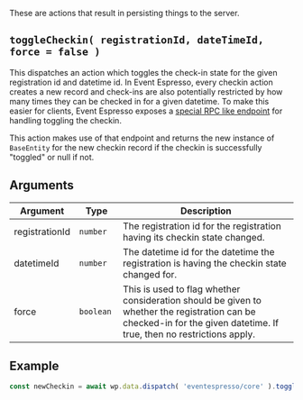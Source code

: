 These are actions that result in persisting things to the server.

## `toggleCheckin( registrationId, dateTimeId, force = false )`

This dispatches an action which toggles the check-in state for the given registration id and datetime id.  In Event Espresso, every checkin action creates a new record and check-ins are also potentially restricted by how many times they can be checked in for a given datetime.  To make this easier for clients, Event Espresso exposes a [special RPC like endpoint](https://github.com/eventespresso/event-espresso-core/blob/master/docs/C--REST-API/ee4-rest-api-rpc-checkin.md) for handling toggling the checkin.

This action makes use of that endpoint and returns the new instance of `BaseEntity` for the new checkin record if the checkin is successfully "toggled" or null if not.

## Arguments

| Argument       | Type                  | Description                                                                                                                                                            |
| -------------- | --------------------- | ---------------------------------------------------------------------------------------------------------------------------------------------------------------------- |
| registrationId | `number    `          | The registration id for the registration having its checkin state changed.                                                                                             |
| datetimeId     | `number`              | The datetime id for the datetime the registration is having the checkin state changed for.                                                                             |
| force          | `boolean`             | This is used to flag whether consideration should be given to whether the registration can be checked-in for the given datetime.  If true, then no restrictions apply. |

## Example

```js
const newCheckin = await wp.data.dispatch( 'eventespresso/core' ).toggleCheckin( 10, 20 );
```
